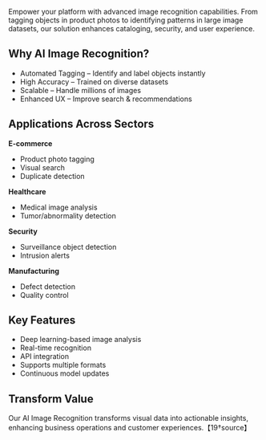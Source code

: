 Empower your platform with advanced image recognition capabilities. From tagging objects in product photos to identifying patterns in large image datasets, our solution enhances cataloging, security, and user experience.

## Why AI Image Recognition?
- Automated Tagging – Identify and label objects instantly
- High Accuracy – Trained on diverse datasets
- Scalable – Handle millions of images
- Enhanced UX – Improve search & recommendations

## Applications Across Sectors

**E-commerce**
- Product photo tagging
- Visual search
- Duplicate detection

**Healthcare**
- Medical image analysis
- Tumor/abnormality detection

**Security**
- Surveillance object detection
- Intrusion alerts

**Manufacturing**
- Defect detection
- Quality control

## Key Features
- Deep learning-based image analysis
- Real-time recognition
- API integration
- Supports multiple formats
- Continuous model updates

## Transform Value
Our AI Image Recognition transforms visual data into actionable insights, enhancing business operations and customer experiences.【19†source】
